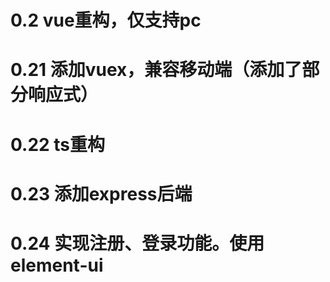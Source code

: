 # 0.2 vue重构，仅支持pc

# 0.21 添加vuex，兼容移动端（添加了部分响应式）

# 0.22 ts重构

# 0.23 添加express后端

# 0.24 实现注册、登录功能。使用element-ui

